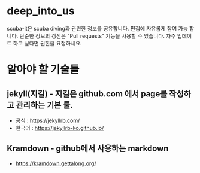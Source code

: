 # deep_into_us
scuba-it은 scuba diving과 관련한 정보를 공유합니다.
편집에 자유롭게 참여 가능 합니다. 
단순한 정보의 갱신은 "Pull requests" 기능을 사용할 수 있습니다.
자주 업데이트 하고 싶다면 권한을 요청하세요.
# 알아야 할 기술들
## jekyll(지킬) - 지킬은 github.com 에서 page를 작성하고 관리하는 기본 툴.
  * 공식 : https://jekyllrb.com/
  * 한국어 : https://jekyllrb-ko.github.io/
## Kramdown - github에서 사용하는 markdown
  * https://kramdown.gettalong.org/
